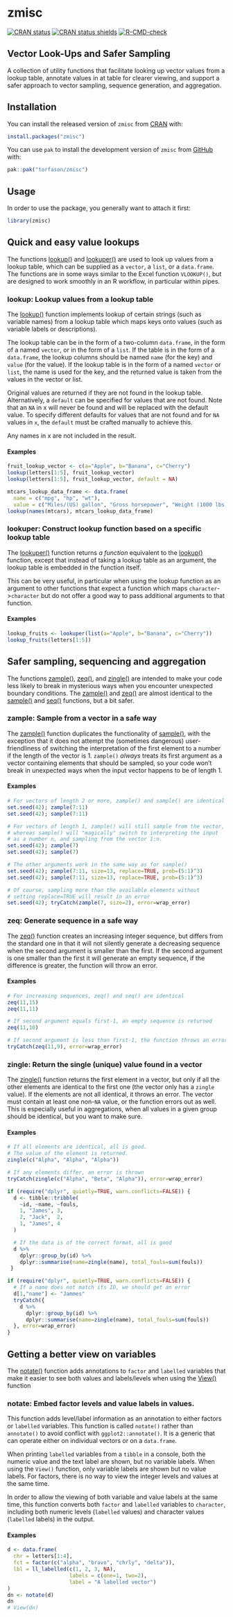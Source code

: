 zmisc
================

<!-- README.md is generated from README.Rmd -->
<!-- badges: start -->

[![CRAN
status](https://www.r-pkg.org/badges/version/zmisc)](https://CRAN.R-project.org/package=zmisc)
[![CRAN status
shields](https://img.shields.io/badge/Git-0.2.3.9001-success)](https://github.com/torfason/zmisc)
[![R-CMD-check](https://github.com/torfason/zmisc/workflows/R-CMD-check/badge.svg)](https://github.com/torfason/zmisc/actions)
<!-- badges: end -->

## Vector Look-Ups and Safer Sampling

A collection of utility functions that facilitate looking up vector
values from a lookup table, annotate values in at table for clearer
viewing, and support a safer approach to vector sampling, sequence
generation, and aggregation.

## Installation

You can install the released version of `zmisc` from
[CRAN](https://cran.r-project.org/package=zmisc) with:

``` r
install.packages("zmisc")
```

You can use `pak` to install the development version of `zmisc` from
[GitHub](https://github.com/torfason/zmisc) with:

``` r
pak::pak("torfason/zmisc")
```

## Usage

In order to use the package, you generally want to attach it first:

``` r
library(zmisc)
```

## Quick and easy value lookups

The functions
[lookup()](https://torfason.github.io/zmisc/reference/lookup.html) and
[lookuper()](https://torfason.github.io/zmisc/reference/lookuper.html)
are used to look up values from a lookup table, which can be supplied as
a `vector`, a `list`, or a `data.frame`. The functions are in some ways
similar to the Excel function `VLOOKUP()`, but are designed to work
smoothly in an R workflow, in particular within pipes.

### lookup: Lookup values from a lookup table

The [lookup()](https://torfason.github.io/zmisc/reference/lookup.html)
function implements lookup of certain strings (such as variable names)
from a lookup table which maps keys onto values (such as variable labels
or descriptions).

The lookup table can be in the form of a two-column `data.frame`, in the
form of a named `vector`, or in the form of a `list`. If the table is in
the form of a `data.frame`, the lookup columns should be named `name`
(for the key) and `value` (for the value). If the lookup table is in the
form of a named `vector` or `list`, the name is used for the key, and
the returned value is taken from the values in the vector or list.

Original values are returned if they are not found in the lookup table.
Alternatively, a `default` can be specified for values that are not
found. Note that an `NA` in x will never be found and will be replaced
with the default value. To specify different defaults for values that
are not found and for `NA` values in `x`, the `default` must be crafted
manually to achieve this.

Any names in x are not included in the result.

#### Examples

``` r
fruit_lookup_vector <- c(a="Apple", b="Banana", c="Cherry")
lookup(letters[1:5], fruit_lookup_vector)
lookup(letters[1:5], fruit_lookup_vector, default = NA)

mtcars_lookup_data_frame <- data.frame(
  name = c("mpg", "hp", "wt"),
  value = c("Miles/(US) gallon", "Gross horsepower", "Weight (1000 lbs)"))
lookup(names(mtcars), mtcars_lookup_data_frame)
```

### lookuper: Construct lookup function based on a specific lookup table

The
[lookuper()](https://torfason.github.io/zmisc/reference/lookuper.html)
function returns *a function* equivalent to the
[lookup()](https://torfason.github.io/zmisc/reference/lookup.html)
function, except that instead of taking a lookup table as an argument,
the lookup table is embedded in the function itself.

This can be very useful, in particular when using the lookup function as
an argument to other functions that expect a function which maps
`character`-\>`character` but do not offer a good way to pass additional
arguments to that function.

#### Examples

``` r
lookup_fruits <- lookuper(list(a="Apple", b="Banana", c="Cherry"))
lookup_fruits(letters[1:5])
```

## Safer sampling, sequencing and aggregation

The functions
[zample()](https://torfason.github.io/zmisc/reference/zample.html),
[zeq()](https://torfason.github.io/zmisc/reference/zeq.html), and
[zingle()](https://torfason.github.io/zmisc/reference/zingle.html) are
intended to make your code less likely to break in mysterious ways when
you encounter unexpected boundary conditions. The
[zample()](https://torfason.github.io/zmisc/reference/zample.html) and
[zeq()](https://torfason.github.io/zmisc/reference/zeq.html) are almost
identical to the [sample()](https://rdrr.io/r/base/sample.html) and
[seq()](https://rdrr.io/r/base/seq.html) functions, but a bit safer.

### zample: Sample from a vector in a safe way

The [zample()](https://torfason.github.io/zmisc/reference/zample.html)
function duplicates the functionality of
[sample()](https://rdrr.io/r/base/sample.html), with the exception that
it does not attempt the (sometimes dangerous) user-friendliness of
switching the interpretation of the first element to a number if the
length of the vector is 1. `zample()` *always* treats its first argument
as a vector containing elements that should be sampled, so your code
won’t break in unexpected ways when the input vector happens to be of
length 1.

#### Examples

``` r
# For vectors of length 2 or more, zample() and sample() are identical
set.seed(42); zample(7:11)
set.seed(42); sample(7:11)

# For vectors of length 1, zample() will still sample from the vector,
# whereas sample() will "magically" switch to interpreting the input
# as a number n, and sampling from the vector 1:n.
set.seed(42); zample(7)
set.seed(42); sample(7)

# The other arguments work in the same way as for sample()
set.seed(42); zample(7:11, size=13, replace=TRUE, prob=(5:1)^3)
set.seed(42); sample(7:11, size=13, replace=TRUE, prob=(5:1)^3)

# Of course, sampling more than the available elements without
# setting replace=TRUE will result in an error
set.seed(42); tryCatch(zample(7, size=2), error=wrap_error)
```

### zeq: Generate sequence in a safe way

The [zeq()](https://torfason.github.io/zmisc/reference/zeq.html)
function creates an increasing integer sequence, but differs from the
standard one in that it will not silently generate a decreasing sequence
when the second argument is smaller than the first. If the second
argument is one smaller than the first it will generate an empty
sequence, if the difference is greater, the function will throw an
error.

#### Examples

``` r
# For increasing sequences, zeq() and seq() are identical
zeq(11,15)
zeq(11,11)

# If second argument equals first-1, an empty sequence is returned
zeq(11,10)

# If second argument is less than first-1, the function throws an error
tryCatch(zeq(11,9), error=wrap_error)
```

### zingle: Return the single (unique) value found in a vector

The [zingle()](https://torfason.github.io/zmisc/reference/zingle.html)
function returns the first element in a vector, but only if all the
other elements are identical to the first one (the vector only has a
`zingle` value). If the elements are not all identical, it throws an
error. The vector must contain at least one non-`NA` value, or the
function errors out as well. This is especially useful in aggregations,
when all values in a given group should be identical, but you want to
make sure.

#### Examples

``` r
# If all elements are identical, all is good.
# The value of the element is returned.
zingle(c("Alpha", "Alpha", "Alpha"))

# If any elements differ, an error is thrown
tryCatch(zingle(c("Alpha", "Beta", "Alpha")), error=wrap_error)

if (require("dplyr", quietly=TRUE, warn.conflicts=FALSE)) {
  d <- tibble::tribble(
    ~id, ~name, ~fouls,
    1, "James", 3,
    2, "Jack",  2,
    1, "James", 4
  )

  # If the data is of the correct format, all is good
  d %>%
    dplyr::group_by(id) %>%
    dplyr::summarise(name=zingle(name), total_fouls=sum(fouls))
 }

if (require("dplyr", quietly=TRUE, warn.conflicts=FALSE)) {
  # If a name does not match its ID, we should get an error
  d[1,"name"] <- "Jammes"
  tryCatch({
    d %>%
      dplyr::group_by(id) %>%
      dplyr::summarise(name=zingle(name), total_fouls=sum(fouls))
  }, error=wrap_error)
}
```

## Getting a better view on variables

The [notate()](https://torfason.github.io/zmisc/reference/zingle.html)
function adds annotations to `factor` and `labelled` variables that make
it easier to see both values and labels/levels when using the
[View()](https://rdrr.io/r/utils/View.html) function

### notate: Embed factor levels and value labels in values.

This function adds level/label information as an annotation to either
factors or `labelled` variables. This function is called `notate()`
rather than `annotate()` to avoid conflict with `ggplot2::annotate()`.
It is a generic that can operate either on individual vectors or on a
`data.frame`.

When printing `labelled` variables from a `tibble` in a console, both
the numeric value and the text label are shown, but no variable labels.
When using the `View()` function, only variable labels are shown but no
value labels. For factors, there is no way to view the integer levels
and values at the same time.

In order to allow the viewing of both variable and value labels at the
same time, this function converts both `factor` and `labelled` variables
to `character`, including both numeric levels (`labelled` values) and
character values (`labelled` labels) in the output.

#### Examples

``` r
d <- data.frame(
  chr = letters[1:4],
  fct = factor(c("alpha", "bravo", "chrly", "delta")),
  lbl = ll_labelled(c(1, 2, 3, NA),
                    labels = c(one=1, two=2),
                    label = "A labelled vector")
)
dn <- notate(d)
dn
# View(dn)
```
